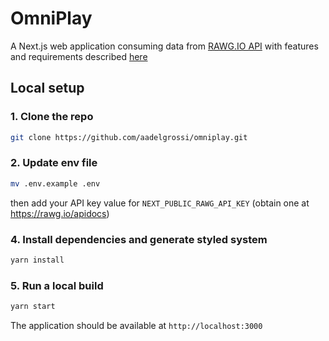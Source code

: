 # OmniPlay

A Next.js web application consuming data from [RAWG.IO API](https://rawg.io) with features and requirements described [here](https://gist.github.com/hcaiano/d9a16564a735676b6897f1bae4fd0744) 


## Local setup

### 1. Clone the repo
```bash
git clone https://github.com/aadelgrossi/omniplay.git
```


### 2. Update env file

```bash
mv .env.example .env
```

then add your API key value for `NEXT_PUBLIC_RAWG_API_KEY` (obtain one at https://rawg.io/apidocs)

### 4. Install dependencies and generate styled system

```bash
yarn install
```

### 5. Run a local build

```bash
yarn start
```


The application should be available at `http://localhost:3000`